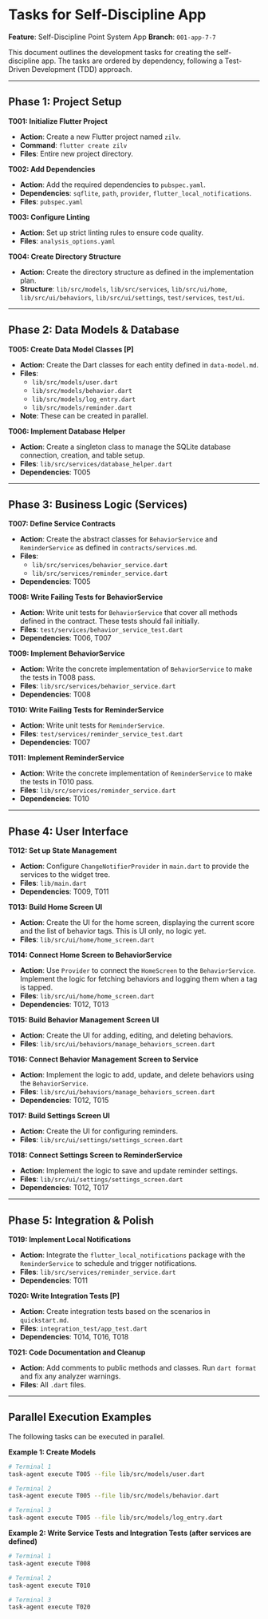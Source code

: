 # Tasks for Self-Discipline App

**Feature**: Self-Discipline Point System App
**Branch**: `001-app-7-7`

This document outlines the development tasks for creating the self-discipline app. The tasks are ordered by dependency, following a Test-Driven Development (TDD) approach.

---

## Phase 1: Project Setup

**T001: Initialize Flutter Project**
- **Action**: Create a new Flutter project named `zilv`.
- **Command**: `flutter create zilv`
- **Files**: Entire new project directory.

**T002: Add Dependencies**
- **Action**: Add the required dependencies to `pubspec.yaml`.
- **Dependencies**: `sqflite`, `path`, `provider`, `flutter_local_notifications`.
- **Files**: `pubspec.yaml`

**T003: Configure Linting**
- **Action**: Set up strict linting rules to ensure code quality.
- **Files**: `analysis_options.yaml`

**T004: Create Directory Structure**
- **Action**: Create the directory structure as defined in the implementation plan.
- **Structure**: `lib/src/models`, `lib/src/services`, `lib/src/ui/home`, `lib/src/ui/behaviors`, `lib/src/ui/settings`, `test/services`, `test/ui`.

---

## Phase 2: Data Models & Database

**T005: Create Data Model Classes [P]**
- **Action**: Create the Dart classes for each entity defined in `data-model.md`.
- **Files**:
  - `lib/src/models/user.dart`
  - `lib/src/models/behavior.dart`
  - `lib/src/models/log_entry.dart`
  - `lib/src/models/reminder.dart`
- **Note**: These can be created in parallel.

**T006: Implement Database Helper**
- **Action**: Create a singleton class to manage the SQLite database connection, creation, and table setup.
- **Files**: `lib/src/services/database_helper.dart`
- **Dependencies**: T005

---

## Phase 3: Business Logic (Services)

**T007: Define Service Contracts**
- **Action**: Create the abstract classes for `BehaviorService` and `ReminderService` as defined in `contracts/services.md`.
- **Files**:
  - `lib/src/services/behavior_service.dart`
  - `lib/src/services/reminder_service.dart`
- **Dependencies**: T005

**T008: Write Failing Tests for BehaviorService**
- **Action**: Write unit tests for `BehaviorService` that cover all methods defined in the contract. These tests should fail initially.
- **Files**: `test/services/behavior_service_test.dart`
- **Dependencies**: T006, T007

**T009: Implement BehaviorService**
- **Action**: Write the concrete implementation of `BehaviorService` to make the tests in T008 pass.
- **Files**: `lib/src/services/behavior_service.dart`
- **Dependencies**: T008

**T010: Write Failing Tests for ReminderService**
- **Action**: Write unit tests for `ReminderService`.
- **Files**: `test/services/reminder_service_test.dart`
- **Dependencies**: T007

**T011: Implement ReminderService**
- **Action**: Write the concrete implementation of `ReminderService` to make the tests in T010 pass.
- **Files**: `lib/src/services/reminder_service.dart`
- **Dependencies**: T010

---

## Phase 4: User Interface

**T012: Set up State Management**
- **Action**: Configure `ChangeNotifierProvider` in `main.dart` to provide the services to the widget tree.
- **Files**: `lib/main.dart`
- **Dependencies**: T009, T011

**T013: Build Home Screen UI**
- **Action**: Create the UI for the home screen, displaying the current score and the list of behavior tags. This is UI only, no logic yet.
- **Files**: `lib/src/ui/home/home_screen.dart`

**T014: Connect Home Screen to BehaviorService**
- **Action**: Use `Provider` to connect the `HomeScreen` to the `BehaviorService`. Implement the logic for fetching behaviors and logging them when a tag is tapped.
- **Files**: `lib/src/ui/home/home_screen.dart`
- **Dependencies**: T012, T013

**T015: Build Behavior Management Screen UI**
- **Action**: Create the UI for adding, editing, and deleting behaviors.
- **Files**: `lib/src/ui/behaviors/manage_behaviors_screen.dart`

**T016: Connect Behavior Management Screen to Service**
- **Action**: Implement the logic to add, update, and delete behaviors using the `BehaviorService`.
- **Files**: `lib/src/ui/behaviors/manage_behaviors_screen.dart`
- **Dependencies**: T012, T015

**T017: Build Settings Screen UI**
- **Action**: Create the UI for configuring reminders.
- **Files**: `lib/src/ui/settings/settings_screen.dart`

**T018: Connect Settings Screen to ReminderService**
- **Action**: Implement the logic to save and update reminder settings.
- **Files**: `lib/src/ui/settings/settings_screen.dart`
- **Dependencies**: T012, T017

---

## Phase 5: Integration & Polish

**T019: Implement Local Notifications**
- **Action**: Integrate the `flutter_local_notifications` package with the `ReminderService` to schedule and trigger notifications.
- **Files**: `lib/src/services/reminder_service.dart`
- **Dependencies**: T011

**T020: Write Integration Tests [P]**
- **Action**: Create integration tests based on the scenarios in `quickstart.md`.
- **Files**: `integration_test/app_test.dart`
- **Dependencies**: T014, T016, T018

**T021: Code Documentation and Cleanup**
- **Action**: Add comments to public methods and classes. Run `dart format` and fix any analyzer warnings.
- **Files**: All `.dart` files.

---

## Parallel Execution Examples

The following tasks can be executed in parallel.

**Example 1: Create Models**
```bash
# Terminal 1
task-agent execute T005 --file lib/src/models/user.dart

# Terminal 2
task-agent execute T005 --file lib/src/models/behavior.dart

# Terminal 3
task-agent execute T005 --file lib/src/models/log_entry.dart
```

**Example 2: Write Service Tests and Integration Tests (after services are defined)**
```bash
# Terminal 1
task-agent execute T008

# Terminal 2
task-agent execute T010

# Terminal 3
task-agent execute T020
```
